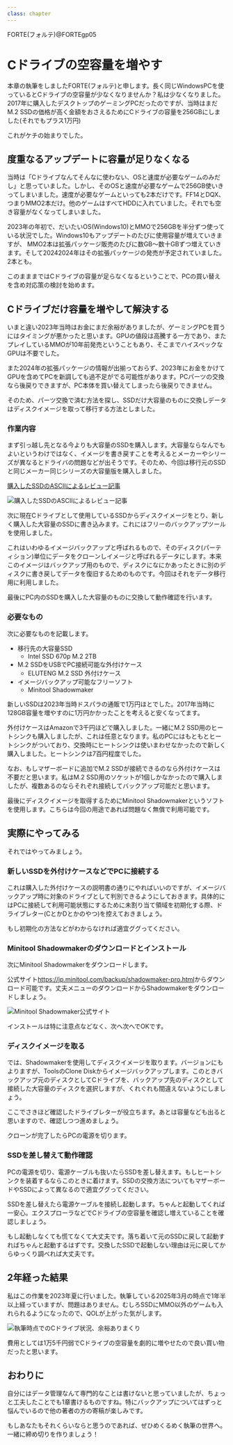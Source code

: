 ```yaml
---
class: chapter
---
```


<div class="flush-right">
FORTE(フォルテ)@FORTEgp05
</div>

# Cドライブの空容量を増やす
本章の執筆をしましたFORTE(フォルテ)と申します。長く同じWindowsPCを使っているとCドライブの空容量が少なくなりませんか？私は少なくなりました。2017年に購入したデスクトップのゲーミングPCだったのですが、当時はまだM.2 SSDの価格が高く金額をおさえるためにCドライブの容量を256GBにしました(それでもプラス1万円)

これがケチの始まりでした。

## 度重なるアップデートに容量が足りなくなる
当時は「Cドライブなんてそんなに使わない、OSと速度が必要なゲームのみだし」と思っていました。しかし、そのOSと速度が必要なゲームで256GB使いきってしまいました。速度が必要なゲームといっても2本だけです。FF14とDQX、つまりMMO2本だけ。他のゲームはすべてHDDに入れていました。それでも空き容量がなくなってしまいました。

2023年の年初で、だいたいOS(Windows10)とMMOで256GBを半分ずつ使っている状況でした。Windows10もアップデートのたびに使用容量が増えていきますが、 MMO2本は拡張パッケージ販売のたびに数GB〜数十GBずつ増えていきます。そして20242024年はその拡張パッケージの発売が予定されていました。2本とも。

このまままではCドライブの容量が足らなくなるということで、PCの買い替えを含め対応策の検討を始めます。

## Cドライブだけ容量を増やして解決する
いまと違い2023年当時はお金にまだ余裕がありましたが、ゲーミングPCを買うにはタイミングが悪かったと思います。GPUの値段は高騰する一方であり、またプレイしているMMOが10年前発売ということもあり、そこまでハイスペックなGPUは不要でした。

また2024年の拡張パッケージの情報が出揃っておらず、2023年にお金をかけてGPUを含めてPCを新調しても過不足がでる可能性があります。PCパーツの交換なら後戻りできますが、PC本体を買い替えてしまったら後戻りできません。

そのため、パーツ交換で済む方法を探し、SSDだけ大容量のものに交換しデータはディスクイメージを取って移行する方法としました。

### 作業内容
まず引っ越し先となる今よりも大容量のSSDを購入します。大容量ならなんでもよいというわけではなく、イメージを書き戻すことを考えるとメーカーやシリーズが異なるとドライバの問題などが出そうです。そのため、今回は移行元のSSDと同じメーカー同じシリーズの大容量版を購入しました。

[購入したSSDのASCIIによるレビュー記事](https://ascii.jp/elem/000/004/057/4057945/)

![購入したSSDのASCIIによるレビュー記事](./images/chap-forte/cdrive_001.png)

次に現在Cドライブとして使用しているSSDからディスクイメージをとり、新しく購入した大容量のSSDに書き込みます。これにはフリーのバックアップツールを使用しました。

これはいわゆるイメージバックアップと呼ばれるもので、そのディスク(パーティション)単位にデータをクローンしイメージと呼ばれるデータにします。本来このイメージはバックアップ用のもので、ディスクになにかあったときに別のディスクに書き戻してデータを復旧するためのものです。今回はそれをデータ移行用に利用しました。

最後にPC内のSSDを購入した大容量のものに交換して動作確認を行います。

### 必要なもの
次に必要なものを記載します。

 - 移行先の大容量SSD
    - Intel SSD 670p M.2 2TB
 - M.2 SSDをUSBでPC接続可能な外付けケース
    - ELUTENG M.2 SSD 外付けケース
 - イメージバックアップ可能なフリーソフト
    - Minitool Shadowmaker

新しいSSDは2023年当時ドスパラの通販で1万円ほとでした。2017年当時に128GB容量を増やすのに1万円かかったことを考えると安くなってます。

外付けケースはAmazonで3千円ほどで購入しました。一緒にM.2 SSD用のヒートシンクも購入しましたが、これは任意となります。私のPCにはもともとヒートシンクがついており、交換時にヒートシンクは使いまわせなかったので新しく購入しました。ヒートシンクは7百円程度でした。

なお、もしマザーボードに追加でM.2 SSDが接続できるのなら外付けケースは不要だと思います。私はM.2 SSD用のソケットが1個しかなかったので購入しましたが、複数あるのならそれぞれ接続してバックアップ可能だと思います。

最後にディスクイメージを取得するためにMinitool Shadowmakerというソフトを使用します。こちらは今回の用途であれば問題なく無償で利用可能です。

## 実際にやってみる
それではやってみましょう。

### 新しいSSDを外付けケースなどでPCに接続する
これは購入した外付けケースの説明書の通りにやればいいのですが、イメージバックアップ時に対象のドライブとして判別できるようにしておきます。具体的にはPCに接続して利用可能状態にするために未割り当て領域を初期化する際、ドライブレター(CとかDとかのやつ)を控えておきましょう。

もし初期化の方法などがわからなければ適宜ググってください。

### Minitool Shadowmakerのダウンロードとインストール
次にMinitool Shadowmakerをダウンロードします。

公式サイト<span class="footnote">https://jp.minitool.com/backup/shadowmaker-pro.html</span>からダウンロード可能です。丈夫メニューのダウンロードからShadowmakerをダウンロードしましょう。

![Minitool Shadowmaker公式サイト](./images/chap-forte/cdrive_002.png)

インストールは特に注意点などなく、次へ次へでOKです。

### ディスクイメージを取る
では、Shadowmakerを使用してディスクイメージを取ります。バージョンにもよりますが、ToolsのClone Diskからイメージバックアップします。このときバックアップ元のディスクとしてCドライブを、バックアップ先のディスクとして接続した大容量のディスクを選択しますが、くれぐれも間違えないようにしましょう。

ここでさきほど確認したドライブレターが役立ちます。あとは容量なども出ると思いますので、確認しつつ進めましょう。

クローンが完了したらPCの電源を切ります。

### SSDを差し替えて動作確認
PCの電源を切り、電源ケーブルも抜いたらSSDを差し替えます。もしヒートシンクを装着するならこのときに着けます。SSDの交換方法についてもマザーボードやSSDによって異なるので適宜ググってください。

SSDを差し替えたら電源ケーブルを接続し起動します。ちゃんと起動してくれば一安心。エクスプローラなどでCドライブの空容量を確認し増えていることを確認しましょう。

もし起動しなくても慌てなくて大丈夫です。落ち着いて元のSSDに戻して起動すればちゃんと起動するはずです。交換したSSDで起動しない理由は元に戻してからゆっくり調べれば大丈夫です。

## 2年経った結果
私はこの作業を2023年夏に行いました。執筆している2025年3月の時点で1年半以上経っていますが、問題はありません。むしろSSDにMMO以外のゲームも入れられるようになったので、QOLが上がった気がします。

![執筆時点でのCドライブ状況、余裕ありまくり](./images/chap-forte/cdrive_003.png)

費用としては1万5千円弱でCドライブの空容量を劇的に増やせたので良い買い物だったと思います。

## おわりに
自分にはデータ管理なんて専門的なことは書けないと思っていましたが、ちょっと工夫したことでも1章書けるものですね。特にバックアップについてはずっと悩んでいるので他の著者の方の寄稿が楽しみです。

もしあなたもそれくらいならと思うのであれば、ぜひめくるめく執筆の世界へ。一緒に締め切りを作りましょう！
